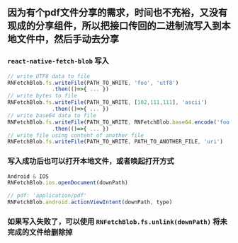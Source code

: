 ## 因为有个pdf文件分享的需求，时间也不充裕，又没有现成的分享组件，所以把接口传回的二进制流写入到本地文件中，然后手动去分享
### `react-native-fetch-blob` 写入
```javascript
// write UTF8 data to file
RNFetchBlob.fs.writeFile(PATH_TO_WRITE, 'foo', 'utf8')
              .then(()=>{ ... })
// write bytes to file
RNFetchBlob.fs.writeFile(PATH_TO_WRITE, [102,111,111], 'ascii')
              .then(()=>{ ... })
// write base64 data to file
RNFetchBlob.fs.writeFile(PATH_TO_WRITE, RNFetchBlob.base64.encode('foo'), 'base64')
              .then(()=>{ ... })
// write file using content of another file
RNFetchBlob.fs.writeFile(PATH_TO_WRITE, PATH_TO_ANOTHER_FILE, 'uri')
```

### 写入成功后也可以打开本地文件，或者唤起打开方式
```javascript
Android & IOS
RNFetchBlob.ios.openDocument(downPath)

// pdf: 'application/pdf'
RNFetchBlob.android.actionViewIntent(downPath, type)
```

### 如果写入失败了，可以使用 `RNFetchBlob.fs.unlink(downPath)` 将未完成的文件给删除掉
